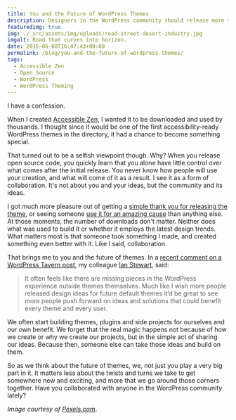 ```yaml
---
title: You and the Future of WordPress Themes
description: Designers in the WordPress community should release more theme design ideas.
featuredimg: true
img: ./_src/assets/img/uploads/road-street-desert-industry.jpg
imgalt: Road that curves into horizon.
date: 2015-06-08T16:47:43+00:00
permalink: /blog/you-and-the-future-of-wordpress-themes/
tags:
  - Accessible Zen
  - Open Source
  - WordPress
  - WordPress Theming
---
```


I have a confession.

When I created [Accessible Zen](/projects/accessible-zen/), I wanted it to be downloaded and used by thousands. I thought since it would be one of the first accessibility-ready WordPress themes in the directory, it had a chance to become something special.

That turned out to be a selfish viewpoint though. Why? When you release open source code, you quickly learn that you alone have little control over what comes after the initial release. You never know how people will use your creation, and what will come of it as a result. I see it as a form of collaboration. It's not about you and your ideas, but the community and its ideas.

I got much more pleasure out of getting a [simple thank you for releasing the theme](https://twitter.com/jack728/status/351753432673165313), or seeing someone [use it for an amazing cause](/blog/is-this-venue-accessible/) than anything else. At those moments, the number of downloads don't matter. Neither does what was used to build it or whether it employs the latest design trends. What matters most is that someone took something I made, and created something even better with it. Like I said, collaboration.

That brings me to you and the future of themes. In a [recent comment on a WordPress Tavern post](http://wptavern.com/wordpress-theme-review-team-is-cracking-down-on-violations-of-the-presentation-vs-functionality-guideline#comment-68775), my colleague [Ian Stewart](http://iandanielstewart.com/), said:

> It often feels like there are missing pieces in the WordPress experience outside themes themselves. Much like I wish more people released design ideas for future default themes it’d be great to see more people push forward on ideas and solutions that could benefit every theme and every user.

We often start building themes, plugins and side projects for ourselves and our own benefit. We forget that the real magic happens not because of how we create or why we create our projects, but in the simple act of sharing our ideas. Because then, someone else can take those ideas and build on them.

So as we think about the future of themes, we, not just you play a very big part in it. It matters less about the twists and turns we take to get somewhere new and exciting, and more that we go around those corners together. Have you collaborated with anyone in the WordPress community lately?

_Image courtesy of [Pexels.com](http://www.pexels.com/photo/road-street-desert-industry-932/)_.
